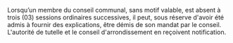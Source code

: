 Lorsqu’un membre du conseil communal, sans motif valable, est absent à trois (03) sessions ordinaires successives, il peut, sous réserve d'avoir été admis à fournir des explications, être démis de son mandat par le conseil. L'autorité de tutelle et le conseil d'arrondissement en reçoivent notification.